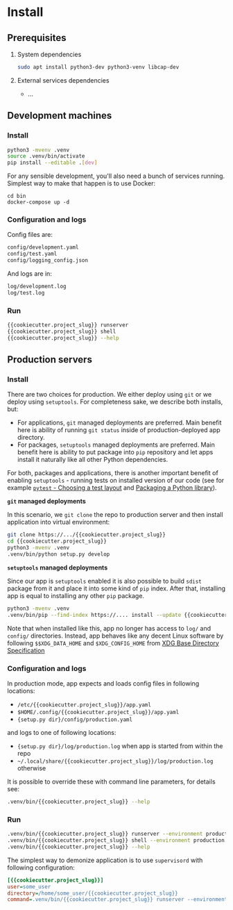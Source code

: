 # Install

## Prerequisites

1. System dependencies

    ~~~sh
    sudo apt install python3-dev python3-venv libcap-dev
    ~~~

2. External services dependencies

    * ...

## Development machines

### Install

~~~sh
python3 -mvenv .venv
source .venv/bin/activate
pip install --editable .[dev]
~~~

For any sensible development, you'll also need a bunch of services running. Simplest way to make that happen is to use Docker:

~~~
cd bin
docker-compose up -d
~~~

### Configuration and logs

Config files are:

~~~sh
config/development.yaml
config/test.yaml
config/logging_config.json
~~~

And logs are in:

~~~sh
log/development.log
log/test.log
~~~

### Run

~~~sh
{{cookiecutter.project_slug}} runserver
{{cookiecutter.project_slug}} shell
{{cookiecutter.project_slug}} --help
~~~

## Production servers

### Install

There are two choices for production. We either deploy using `git` or we deploy using `setuptools`. For completeness sake, we describe both installs, but:

* For applications, `git` managed deployments are preferred. Main benefit here is ability of running `git status` inside of production-deployed app directory.
* For packages, `setuptools` managed deployments are preferred. Main benefit here is ability to put package into `pip` repository and let apps install it naturally like all other Python dependencies.

For both, packages and applications, there is another important benefit of enabling `setuptools` - running tests on installed version of our code (see for example [`pytest` - Choosing a test layout](https://docs.pytest.org/en/latest/goodpractices.html#choosing-a-test-layout-import-rules) and [Packaging a Python library](https://blog.ionelmc.ro/2014/05/25/python-packaging/#the-structure)).

**`git` managed deployments**

In this scenario, we `git clone` the repo to production server and then install
application into virtual environment:

~~~sh
git clone https://.../{{cookiecutter.project_slug}}
cd {{cookiecutter.project_slug}}
python3 -mvenv .venv
.venv/bin/python setup.py develop
~~~

**`setuptools` managed deployments**

Since our app is `setuptools` enabled it is also possible to build `sdist` package from it and place it into some kind of `pip` index. After that, installing app is equal to installing any other `pip` package.

~~~sh
python3 -mvenv .venv
.venv/bin/pip --find-index https://.... install --update {{cookiecutter.project_slug}}
~~~

Note that when installed like this, app no longer has access to `log/` and `config/` directories. Instead, app behaves like any decent Linux software by following `$$XDG_DATA_HOME` and `$XDG_CONFIG_HOME` from [XDG Base Directory Specification](https://specifications.freedesktop.org/basedir-spec/basedir-spec-latest.html)

### Configuration and logs

In production mode, app expects and loads config files in following locations:

* `/etc/{{cookiecutter.project_slug}}/app.yaml`
* `$HOME/.config/{{cookiecutter.project_slug}}/app.yaml`
* `{setup.py dir}/config/production.yaml`

and logs to one of following locations:

* `{setup.py dir}/log/production.log` when app is started from within the repo
* `~/.local/share/{{cookiecutter.project_slug}}/log/production.log` otherwise

It is possible to override these with command line parameters, for details see:

~~~sh
.venv/bin/{{cookiecutter.project_slug}} --help
~~~

### Run

~~~sh
.venv/bin/{{cookiecutter.project_slug}} runserver --environment production
.venv/bin/{{cookiecutter.project_slug}} shell --environment production
.venv/bin/{{cookiecutter.project_slug}} --help
~~~

The simplest way to demonize application is to use `supervisord` with following configuration:

~~~ini
[{{cookiecutter.project_slug}}]
user=some_user
directory=/home/some_user/{{cookiecutter.project_slug}}
command=.venv/bin/{{cookiecutter.project_slug}} runserver --environment production
~~~
